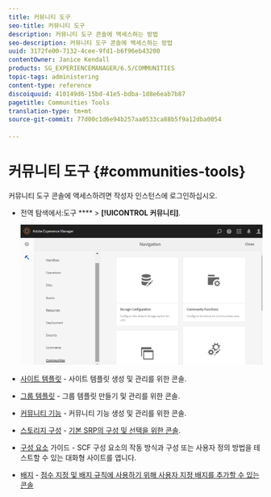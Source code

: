 ```yaml
---
title: 커뮤니티 도구
seo-title: 커뮤니티 도구
description: 커뮤니티 도구 콘솔에 액세스하는 방법
seo-description: 커뮤니티 도구 콘솔에 액세스하는 방법
uuid: 3172fe00-7132-4cee-9fd1-b6f96eb43200
contentOwner: Janice Kendall
products: SG_EXPERIENCEMANAGER/6.5/COMMUNITIES
topic-tags: administering
content-type: reference
discoiquuid: 410149d6-15bd-41e5-bdba-1d8e6eab7b87
pagetitle: Communities Tools
translation-type: tm+mt
source-git-commit: 77d00c1d6e94b257aa0533ca88b5f9a12dba0054

---
```



# 커뮤니티 도구 {#communities-tools}

커뮤니티 도구 콘솔에 액세스하려면 작성자 인스턴스에 로그인하십시오.

* 전역 탐색에서:도구 **** > **[!UICONTROL 커뮤니티]**.

   ![chlimage_1-129](assets/chlimage_1-129.png)

* [사이트 템플릿](sites.md) - 사이트 템플릿 생성 및 관리를 위한 콘솔.

* [그룹 템플릿](tools-groups.md) - 그룹 템플릿 만들기 및 관리를 위한 콘솔.

* [커뮤니티 기능](functions.md) - 커뮤니티 기능 생성 및 관리를 위한 콘솔.

* [스토리지 구성](srp-config.md) - [기본 SRP의 구성 및 선택을 위한 콘솔](working-with-srp.md).

* [구성 요소](components-guide.md) 가이드 - SCF 구성 요소의 작동 방식과 구성 또는 사용자 정의 방법을 테스트할 수 있는 대화형 사이트를 엽니다.

* [배지](badges.md) - [점수 지정 및 배지 규칙에 사용하기 위해 사용자 지정 배지를 추가할 수 있는 콘솔](implementing-scoring.md)


